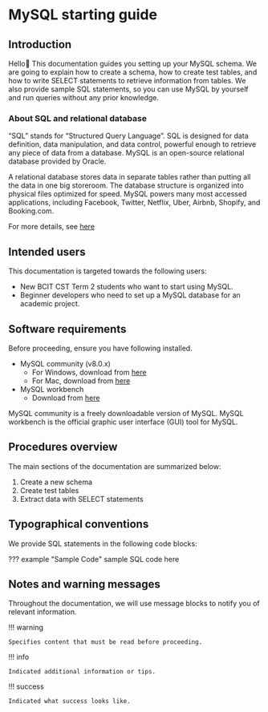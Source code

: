
# MySQL starting guide
## Introduction

Hello👋
This documentation guides you setting up your MySQL schema. We are going to explain how to create a schema, how to create test tables, and how to write SELECT statements to retrieve information from tables. We also provide sample SQL statements, so you can use MySQL by yourself and run queries without any prior knowledge.


### About SQL and relational database
“SQL” stands for “Structured Query Language”. SQL is designed for data definition, data manipulation, and data control, powerful enough to retrieve any piece of data from a database. MySQL is an open-source relational database provided by Oracle. 

A relational database stores data in separate tables rather than putting all the data in one big storeroom. The database structure is organized into physical files optimized for speed. 
MySQL powers many most accessed applications, including Facebook, Twitter, Netflix, Uber, Airbnb, Shopify, and Booking.com. 

For more details, see [here](https://www.oracle.com/ca-en/mysql/what-is-mysql/)


## Intended users
This documentation is targeted towards the following users:

- New BCIT CST Term 2 students who want to start using MySQL.
- Beginner developers who need to set up a MySQL database for an academic project.

## Software requirements
Before proceeding, ensure you have following installed.

- MySQL community (v8.0.x)
    - For Windows, download from [here](https://dev.mysql.com/downloads/mysql/)
    - For Mac, download from [here](https://dev.mysql.com/downloads/installer/)
- MySQL workbench
    - Download from [here](https://dev.mysql.com/downloads/workbench/)

MySQL community is a freely downloadable version of MySQL. MySQL workbench is the official graphic user interface (GUI) tool for MySQL.

## Procedures overview
The main sections of the documentation are summarized below:

1. Create a new schema
1. Create test tables
1. Extract data with SELECT statements

## Typographical conventions
We provide SQL statements in the following code blocks:

??? example "Sample Code"
    sample SQL code here


## Notes and warning messages
Throughout the documentation, we will use message blocks to notify you of relevant information.

!!! warning

    Specifies content that must be read before proceeding. 

!!! info

    Indicated additional information or tips.

!!! success

    Indicated what success looks like.
